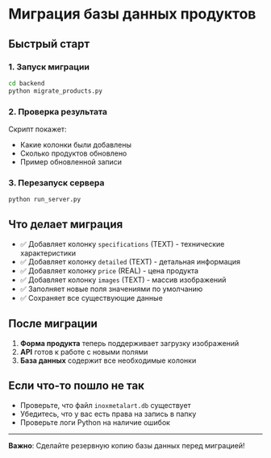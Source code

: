 # Миграция базы данных продуктов

## Быстрый старт

### 1. Запуск миграции
```bash
cd backend
python migrate_products.py
```

### 2. Проверка результата
Скрипт покажет:
- Какие колонки были добавлены
- Сколько продуктов обновлено
- Пример обновленной записи

### 3. Перезапуск сервера
```bash
python run_server.py
```

## Что делает миграция

- ✅ Добавляет колонку `specifications` (TEXT) - технические характеристики
- ✅ Добавляет колонку `detailed` (TEXT) - детальная информация  
- ✅ Добавляет колонку `price` (REAL) - цена продукта
- ✅ Добавляет колонку `images` (TEXT) - массив изображений
- ✅ Заполняет новые поля значениями по умолчанию
- ✅ Сохраняет все существующие данные

## После миграции

1. **Форма продукта** теперь поддерживает загрузку изображений
2. **API** готов к работе с новыми полями
3. **База данных** содержит все необходимые колонки

## Если что-то пошло не так

- Проверьте, что файл `inoxmetalart.db` существует
- Убедитесь, что у вас есть права на запись в папку
- Проверьте логи Python на наличие ошибок

---

**Важно**: Сделайте резервную копию базы данных перед миграцией!
